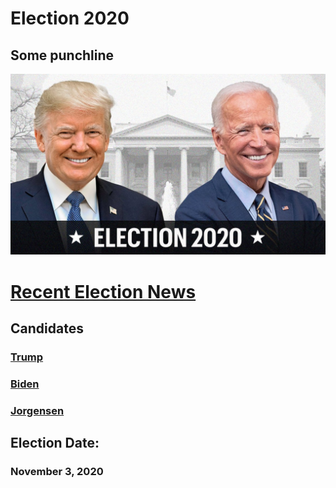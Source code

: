 # Election 2020
## Some punchline

![Election](/election.jpg) 

# [Recent Election News](/recent_news.md)

## Candidates
### [Trump](/trump.md)
### [Biden](/biden.md)
### [Jorgensen](/jorgensen.md)

## Election Date: 
### November 3, 2020
